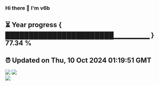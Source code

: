 ### Hi there 👋  I'm v6b  
⏳ Year progress { ███████████████████████▁▁▁▁▁▁▁ } 77.34 %
---
⏰ Updated on Thu, 10 Oct 2024 01:19:51 GMT
---
![](https://github-readme-stats.vercel.app/api?username=v6b&bg_color=30,e96443,904e95&title_color=fff&text_color=fff&layout=compact)
![](https://github-readme-stats.vercel.app/api/top-langs/?username=v6b&layout=compact&bg_color=30,e96443,904e95&title_color=fff&text_color=fff)  
![](https://gcore.jsdelivr.net/gh/v6b/v6b@main/assets/github-contribution-grid-snake.svg)

